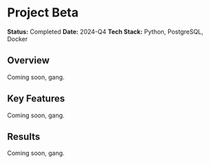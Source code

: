 # Project Beta

**Status:** Completed
**Date:** 2024-Q4
**Tech Stack:** Python, PostgreSQL, Docker

## Overview

Coming soon, gang.

## Key Features

Coming soon, gang.

## Results

Coming soon, gang.
